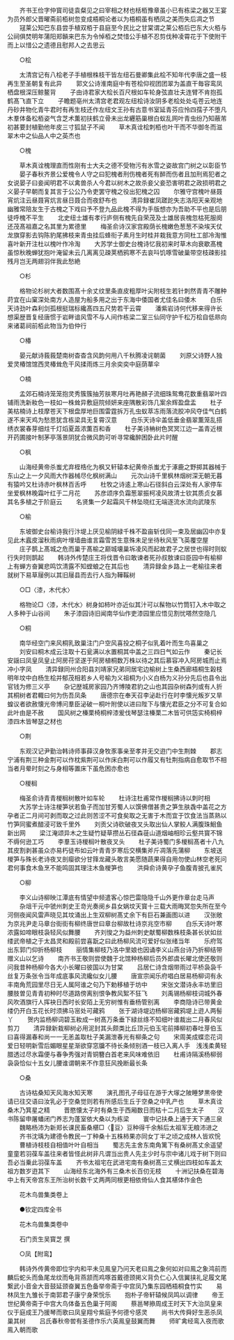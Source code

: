 <!-- { "loadSidebar": true } -->
　　齐书王俭字仲寳司徒袁粲见之曰宰相之材也栝栢豫章虽小已有栋梁之器又王宴为员外郎父晋曜斋前栢树忽变成梧桐论者以为梧桐虽有栖凤之美而失后凋之节
　　冦莱公知巴东县尝手植双栢于县庭至今民比之甘棠谓之莱公栢后巴东大火栢与公祠俱焚明年蒲阳郑贑来巴东为令悼栢之焚惜公手植不忍剪伐种凌霄花于下使附干而上以惜公之遗德且慰邦人之去思云

　　○桧

　　太清宫记有八桧老子手植根株枝干皆左纽石曼卿集此桧不知年代李唐之盛一枝再生至圣朝复有此异
　　郭文公诗淮南庭中有苍桧仰视团团翠为盖直干毎容鸾凤栖盘根深压鲸鳌背
　　子由诗君家大桧长百尺根如车轮身弦直壮夫连臂不肯抱孤鹤髙飞直下立
　　子瞻题亳州太清宫老君观左纽桧诗汝阴多老桧处处屯苍云地连丹砂井物化青牛君时有再生枝还作左纽文王孙有古意书室延青芬应怜四孺子不堕凡木羣体备松栢姿气含芝术薫初扶鹤立骨未出龙纒筋巢根白蚁乱网叶青虫纷乃知蔽芾初甚要封植勤他年皮三寸狐鼠子不闻
　　草木真诠桧刺栢也叶干而不华御冬而滋翠木中之仙品人中之英杰也

　　○槐

　　草木真诠槐理直而性刚有士大夫之德不受物污有氷雪之姿故宫门树之以彰臣节
　　晏子春秋齐景公爱槐令人守之曰犯槐者刑伤槐者死有醉而伤者且加刑焉犯者之女说晏子曰妾闻明君不以禽兽杀人今君以树木之故杀妾父妾恐害明君之政损明君之义晏子早朝而复其言于公公乃令吏罢守槐之役出犯槐之囚
　　尔雅守宫槐叶昼聂宵炕注云昼聂宵炕言昼日聂合而夜舒布也
　　清异録崔凤蹉跎失志洛阳天亲观地幽雅常陪友生于古槐之下戏曰予不登九品此槐不得为手版想亦为吾助不平也是后朋徒呼槐不平生
　　北史纽士雄有孝行庐侧有槐先自荣茂及士雄居丧槐忽枯死服阕还茂髙祖嘉之名其里为累德里
　　梅圣俞诗汉家宫殿荫长槐嫩色葱葱不染埃天仗龙旗穿影去钩陈豹尾拂枝来青虫挂后蜂衔子素月生时桂并栽我意方同杜工部冷淘惟喜叶新开注杜以槐叶作冷淘
　　大苏学士御史台槐诗忆我初来时草木向衰歇髙槐虽惊秋晚蝉犹抱叶淹留未云几离离见疎荚栖鸦寒不去哀呌饥啄雪破巢带空枝疎影挂残月岂无两翅羽伴我此愁絶

　　○杉

　　格物论杉树大者数围髙十余丈纹里条直皮粗厚叶尖附枝生若针刺然青青不雕种莳宜在山窠深处南方人造屋为船多用之出于东海中倭国者尤佳名曰倭木
　　白乐天诗劲叶森利剑孤根挺瑞标纔髙四五尺势若干云霄
　　潘紫岩诗何代移来得许长想渠歴晋复经唐惯于岩畔谙风雪不与人间作栋梁二室三仙同守护千松万桧自低昻向来诸葛祠前栢此物当为伯仲行

　　○椿

　　晏元献诗莪莪楚南树杳杳含风韵何用八千秋腾凌诧朝菌
　　刘原父诗野人独爱灵椿馆馆西灵椿耸危干风揉雨炼三月余奕奕中庭荫蕐伞

　　○楠

　　孟郊石楠诗笼笼抱灵秀簇簇抽芳肤寒月吐再艳頳子流细珠鸳鸯花数重翡翠叶四铺雨洗新籹色一枝如一株耸异敷庭院倾妍来座隅散彩饰几案余辉盈盘盂
　　杜子美枯楠诗上枝摩苍天下根盘厚地巨围雷霆拆万孔虫蚁萃冻雨落流胶冲风夺佳气白鹤遂不来天鸡为愁思犹含栋梁具无复霄汉意
　　白乐天诗伞盖低垂金翡翠薫笼乱搭绣衣裳春芽细炷千灯熖夏蕋浓薫百和香
　　杜子美诗柟树色冥冥江边一盖青近根开药圃接叶制茅亭落景阴犹合微风韵可听寻常纔醉困卧此片时醒

　　○枫

　　山海经黄帝杀蚩尤弃桎梏化为枫又轩辕本纪黄帝杀蚩尤于涿鹿之野掷其器械于东山之上一夕风雨大作器械尽化枫树满山
　　元次山诗千里枫林烟树深无朝无暮有猿吟又杜诗赤叶枫林百舌呼
　　杜牧之诗逺上寒山石径斜白云深处有人家停车坐爱枫林晚霜叶红于二月花
　　苏彦颂序负霜葱翠振柯凌风故清士钦其质贞女慕其名多植之于阶庭云
　　名贤集一夕起霜风千林坠晓红无端逐流水流向武陵东

　　○榆

　　东坡御史台榆诗我行汴堤上厌见榆阴緑千株不盈亩斩伐同一束及居幽囚中亦复见此木蠧皮溜秋雨病叶埋墙曲谁言霜雪苦生意殊未足坐待秋风至飞英覆空屋
　　庄子鹊上髙城之危而巢于髙榆之巅城壊巢坼凌风而起故君子之居世也得时则蚁行失时则鹊起
　　韩诗外传楚庄王将伐晋令曰敢谏者死孙叔敖谏曰臣园中有榆柳上有蝉方奋翼悲鸣饮清露不知螳蜋之在其后也
　　清异録金乡路上一老榆往来者就树下易草屦例以其旧屦县而去行人指为鞾鞵树

　　○□〈漆，木代水〉

　　格物论□〈漆，木代水〉树身如柿叶亦近似其汁可以髹物以竹筒钉入木中取之人多种于山谷间
　　朱子漆园诗旧闻南华仙作吏漆园里应悟见割忧嗒然空隐几

　　○桐

　　南华经空门来风桐乳致巢注门户空风喜投之桐子似乳着叶而生鸟喜巢之
　　刘安曰桐木成云注取十石瓮满以水置桐其中盖之三四日气如云作
　　秦记长安謡曰凤皇凤皇止阿房苻坚遂于阿房植桐数万株以待之其后慕容冲入阿房城而止焉冲小字凤
　　清异録同州合阳县刘靖家兄弟同居宅边榆树上生桑西廊梧桐生榖枝明年坟中白杨生桧并郁茂相若乡人号榆为义祖桐为小义白杨为义孙分先后也县令出官钱为修三义亭
　　杂记歴城房家园乃齐博陵君豹之山也其园杂树森列或有人折其桐树者君輙曰何为伤吾凤条
　　唐德宗在奉天召李泌赴行在时李懐光叛岁又旱蝗议者欲赦懐光帝博问羣臣泌破一桐叶附使以进曰陛下与懐光君臣之分不可复合如此叶由是不赦
　　国风树之榛栗椅桐梓漆爰伐琴瑟注榛栗二木皆可供笾实椅桐梓漆四木皆琴瑟之材也

　　○荆

　　东观汉记尹勤治韩诗师事薛汉身牧豕事亲至孝并无交逰门中生荆棘
　　郡志宁浦有荆三种金荆可以作枕紫荆可以作床白荆可以作履又有牡荆指病自愈取节不相当者月晕时刻之与身相等置床下虽危困亦愈也

　　○椶榈

　　梅圣俞诗青青椶榈树散叶如车轮
　　杜诗注杜甫常作椶榈拂诗以刺时相
　　大苏学士诗注椶笋状若鱼子而加甘芳蜀人以馔佛僧甚贵之笋生肤毳中盖花之方孕者正二月间可剥而取之过此则苦涩不可食矣取之无害于木而宜于饮食法当蒸熟以竹笋同蜜煮醋浸可致千里外
　　刘贡父诗砍破夜叉头取出仙人掌鲛人满腹珠鮰鱼新出网
　　梁江淹颂异木之生疑竹疑草攒丛石径森蓰山道烟岫相珍云壑共寳不锦不缛何逊工巧
　　李羣玉诗椶榈叶散夜叉头
　　杜子美诗蜀门多椶榈髙者十八九其皮割剥甚虽众亦易朽徒布如云叶青青岁寒后交横集斧斤凋落先蒲柳
　　东坡送椶笋与殊长老诗夜叉剖瘿欲分甘箨龙藏头敢言美愿随蔬果得自用勿使山林空老死问君何事食木鱼烹不能鸣固其理注木鱼椶笋也
　　洪舜俞诗黄孕子鱼腹青披孔雀尻

　　○柳

　　李义山诗柳映江潭底有情望中频遣客心惊巴雷隐隐千山外更作章台走马声
　　杂俎干元中虢州刺史王竒光奏阌乡县女娲坟天寳十三载大雨晦冥忽失所在至今河侧夜闻风雷声晓见其坟涌出上生双柳树髙丈余下有巨石兼画图以进
　　汉张敞为京兆尹走马章台街街有柳终唐世曰章台柳故杜诗京兆空市柳
　　白乐天诗叶寒浓露如啼眼枝袅轻风似舞腰
　　齐刘悛之为益州刺史献蜀柳数株枝条甚长状如丝缕武帝植之于太昌灵和殿前尝喜翫之曰此杨柳风流可爱好似张绪当年
　　乐府驾出东郭门仰折杨柳枝
　　丽情集柳枝乃洛中里娘也因诵李义山燕台诗乃折柳结带赠义山以乞诗
　　南齐书王敬则尝使魏于北馆种杨柳后员外郎虞长曜北使还敬则问我昔种杨柳今各大小长曜曰彼国以为甘棠
　　吕居仁诗含烟带雨过平桥袅袅千丝复万条张令当年成底事风流纔似女儿腰
　　唐宣宗闻乐府唱白居易杨柳词有永丰南角荒园里尽日无人属阿谁之句乃下勅移植于坊中
　　宋张文潜诗永丰坊里旧腰肢曽见青青初种时尽道路傍离别恨争教风絮不狂飞
　　刘禹锡杨柳枝词城外春风吹酒旗行人挥袂日西时长安陌上无穷树惟有垂杨管别离
　　李商隐诗已带黄金缕仍开白玉花长时须拂马宻处可藏鸦
　　张于湖诗堤边杨柳宻藏鸦堤上逰人两髻丫
　　贺内监杨柳词碧玉籹成一树髙万条垂下緑丝绦不知细叶谁裁出二月春风似剪刀
　　清异録新栽柳树必用泥封其头颇类比丘顶元伯玉宅前挿柳初春吐芽伯玉曰喜得漏春和尚一一无恙盖取杜子美漏泄春光有柳条之句
　　宋周美成蝶恋花词爱日轻明新雪后媚眼星星渐欲穿窓牖不待长条倾别酒一枝已入离人手　浅浅柔黄轻腊透过尽氷霜便与春争秀强对青铜簪白首老来风味难依旧
　　杜甫诗隔溪杨柳弱袅袅恰似十五女儿腰谁谓朝来不作意狂风挽断最长条

　　○桑

　　古诗枯桑知天风海水知天寒
　　演孔图孔子母征在游于大塜之陂睡梦黒帝使请已往交语曰汝乳必于空桑觉则若有所感后生丘于空桑之中乳产也
　　草木真诠桑木乃箕星之精
　　晋愍懐太子时有桑生于西厢数日而枯十二月后生太子
　　汉书陈留申屠蟠闭门养志为蓬室依大桑以为栋梁
　　寰中记扶桑上通于天下通三泉
　　魏略杨沛为新郑长课民畜桑椹□〈豆〉豆种得千余斛后太祖军无粮沛进之
　　齐书沈瑀为建德令教民一丁种桑十五株柿果亦同女丁半之顷之成林人皆欢恱
　　曹植诗枝枝自相值叶叶自相当
　　蜀志先主舍东南角篱下有桑树髙丈余遥望童童若羽葆车盖往来者皆怪此树非凡谓当出贵人先主少时与宗中诸儿戏于树下则曰吾必当乗此羽葆车盖
　　齐书太祖宅在武进宅南有桑树髙三丈横出四枝如车盖太祖方数岁逰其下
　　山海经东北海外有三桑木长百仞无枝
　　十洲记扶桑在碧海中上有天帝宫东王所治树长数千丈两两同根更相依倚仙人食其椹体作金色

　　花木鸟兽集类卷上

　　●钦定四库全书

　　花木鸟兽集类卷中

　　石门贡生吴寳芝 撰

　　○凤【附鸾】

　　韩诗外传黄帝即位宇内和平未见鳯皇乃问天老曰鳯之象何如对曰鳯之象鸿前而麟后蛇头而鱼尾龙纹而龟背燕颔而鸡啄首戴德颈掲义背负仁心入信翼挟礼足履文尾繋武小音金大音鼓延颈奋翼五色备举帝斋于中宫凤乃集东园栖梧桐食竹实
　　易林凤生九雏长于南郭君子康宁身荣恱乐
　　抱朴子帝轩辕候凤鸣以调律
　　帝王世纪黄帝斋于中宫大鸟体备五色巢于阿阁
　　蔡邕琴撡周成王时天下大治凤皇来仪于庭成王乃援琴而歌曰凤皇翔兮紫庭予何德兮感灵
　　尚书大传舜好生恶杀凤巢其树
　　吕氏春秋帝喾有圣德作乐六英鳯皇鼓翼而舞
　　师旷禽经鸾入夜而歌鳯入朝而歌
